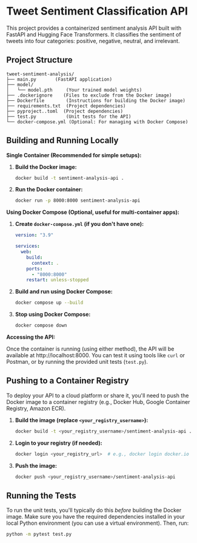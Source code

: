 # Tweet Sentiment Classification API

This project provides a containerized sentiment analysis API built with FastAPI and Hugging Face Transformers. It classifies the sentiment of tweets into four categories: positive, negative, neutral, and irrelevant.

## Project Structure

```
tweet-sentiment-analysis/
├── main.py       (FastAPI application)
├── model/
│   └── model.pth     (Your trained model weights)
├── .dockerignore    (Files to exclude from the Docker image)
├── Dockerfile        (Instructions for building the Docker image)
├── requirements.txt  (Project dependencies)
├── pyproject..toml  (Project dependencies)
├── test.py           (Unit tests for the API)
└── docker-compose.yml (Optional: For managing with Docker Compose)
```

## Building and Running Locally

**Single Container (Recommended for simple setups):**

1.  **Build the Docker image:**

    ```bash
    docker build -t sentiment-analysis-api .
    ```

2.  **Run the Docker container:**

    ```bash
    docker run -p 8000:8000 sentiment-analysis-api
    ```

**Using Docker Compose (Optional, useful for multi-container apps):**

1.  **Create `docker-compose.yml` (if you don't have one):**

    ```yaml
    version: "3.9"

    services:
      web:
        build:
          context: .
        ports:
          - "8000:8000"
        restart: unless-stopped
    ```

2.  **Build and run using Docker Compose:**

    ```bash
    docker compose up --build
    ```

3.  **Stop using Docker Compose:**

    ```bash
    docker compose down
    ```

**Accessing the API:**

Once the container is running (using either method), the API will be available at http://localhost:8000. You can test it using tools like `curl` or Postman, or by running the provided unit tests (`test.py`).

## Pushing to a Container Registry

To deploy your API to a cloud platform or share it, you'll need to push the Docker image to a container registry (e.g., Docker Hub, Google Container Registry, Amazon ECR).

1.  **Build the image (replace `<your_registry_username>`):**

    ```bash
    docker build -t <your_registry_username>/sentiment-analysis-api .
    ```

2.  **Login to your registry (if needed):**

    ```bash
    docker login <your_registry_url>  # e.g., docker login docker.io
    ```

3.  **Push the image:**

    ```bash
    docker push <your_registry_username>/sentiment-analysis-api
    ```

## Running the Tests

To run the unit tests, you'll typically do this *before* building the Docker image. Make sure you have the required dependencies installed in your local Python environment (you can use a virtual environment). Then, run:

```bash
python -m pytest test.py